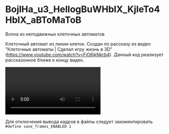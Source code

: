 # BojlHa_u3_HellogBuWHblX_KjleTo4HblX_aBToMaToB
Волна из неподвижных клеточных автоматов

Клеточный автомат из линии клеток. Создан по рассказу из видео "Клеточные автоматы | Сделал игру жизнь в 3D"(https://www.youtube.com/watch?v=FiO6jkNkrb4). Данный код реализует рассказонное ближе к концу видео.

![Видео результата работы программы](./Win32/Debug/output.mp4)

Для отключения вывода кадров в файлы следует закоментировать `#define save_frames_ENABLED 1`
